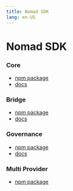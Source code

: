 ```yaml
---
title: Nomad SDK
lang: en-US
---
```


# Nomad SDK

### Core

 - <a href="https://www.npmjs.com/package/@nomad-xyz/sdk" target="_blank">npm package</a>
 - <a href="/sdk/" target="_blank">docs</a>

### Bridge

 - <a href="https://www.npmjs.com/package/@nomad-xyz/sdk-bridge" target="_blank">npm package</a>
 - <a href="/sdk-bridge/" target="_blank">docs</a>

### Governance

 - <a href="https://www.npmjs.com/package/@nomad-xyz/sdk-govern" target="_blank">npm package</a>
 - <a href="/sdk-govern/" target="_blank">docs</a>

### Multi Provider

 - <a href="https://www.npmjs.com/package/@nomad-xyz/multi-provider" target="_blank">npm package</a>
